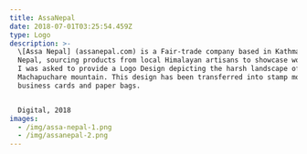 ```yaml
---
title: AssaNepal
date: 2018-07-01T03:25:54.459Z
type: Logo
description: >-
  \[Assa Nepal] (assanepal.com) is a Fair-trade company based in Kathmandu,
  Nepal, sourcing products from local Himalayan artisans to showcase worldwide.
  I was asked to provide a Logo Design depicting the harsh landscape of
  Machapuchare mountain. This design has been transferred into stamp molds for
  business cards and paper bags. 


  Digital, 2018
images:
  - /img/assa-nepal-1.png
  - /img/assanepal-2.png
---
```


